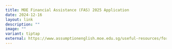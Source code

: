 ```yaml
---
title: MOE Financial Assistance (FAS) 2025 Application
date: 2024-12-16
layout: link
description: ""
image: ""
variant: tiptap
external: https://www.assumptionenglish.moe.edu.sg/useful-resources/for-parents/moe-financial-assistance-fas/
---
```

